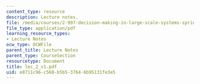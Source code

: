 ```yaml
---
content_type: resource
description: Lecture notes.
file: /media/courses/2-997-decision-making-in-large-scale-systems-spring-2004/e8711c96c560b5b537646b95131fe3e5_lec_2_v1.pdf
file_type: application/pdf
learning_resource_types:
- Lecture Notes
ocw_type: OCWFile
parent_title: Lecture Notes
parent_type: CourseSection
resourcetype: Document
title: lec_2_v1.pdf
uid: e8711c96-c560-b5b5-3764-6b95131fe3e5
---
```

